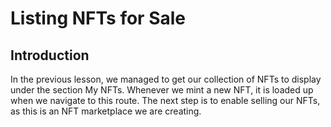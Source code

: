 # Listing NFTs for Sale

## Introduction

In the previous lesson, we managed to get our collection of NFTs to display under the section My NFTs. Whenever we mint a new NFT, it is loaded up when we navigate to this route. The next step is to enable selling our NFTs, as this is an NFT marketplace we are creating.
